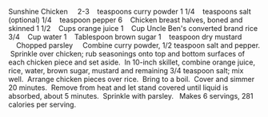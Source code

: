 Sunshine Chicken
 
 
2-3    teaspoons curry powder
1 1/4    teaspoons salt (optional)
1/4    teaspoon pepper
6    Chicken breast halves, boned and skinned
1 1/2    Cups orange juice
1    Cup Uncle Ben's converted brand rice
3/4    Cup water
1    Tablespoon brown sugar
1    teaspoon dry mustard
    Chopped parsley
 
 
Combine curry powder, 1/2 teaspoon salt and pepper.  Sprinkle over chicken; rub seasonings onto top and bottom surfaces of each chicken piece and set aside.  In 10-inch skillet, combine orange juice, rice, water, brown sugar, mustard and remaining 3/4 teaspoon salt; mix well.  Arrange chicken pieces over rice.  Bring to a boil.  Cover and simmer 20 minutes.  Remove from heat and let stand covered until liquid is absorbed, about 5 minutes.  Sprinkle with parsley.
 
Makes 6 servings, 281 calories per serving.
